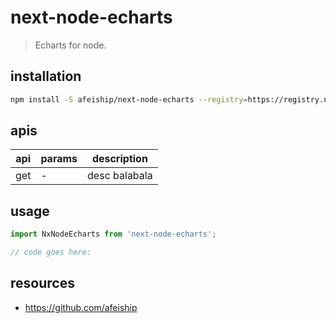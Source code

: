 # next-node-echarts
> Echarts for node.

## installation
```bash
npm install -S afeiship/next-node-echarts --registry=https://registry.npm.taobao.org
```

## apis
| api | params | description   |
|-----|--------|---------------|
| get | -      | desc balabala |

## usage
```js
import NxNodeEcharts from 'next-node-echarts';

// code goes here:
```

## resources
- https://github.com/afeiship
